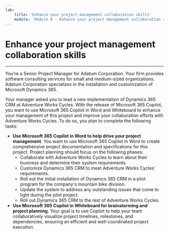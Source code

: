 ```yaml
---
lab:
    title: 'Enhance your project management collaboration skills'
    module: 'Module 8 - Enhance your project management collaboration skills'
---
```


# Enhance your project management collaboration skills
---
You're a Senior Project Manager for Adatum Corporation. Your firm provides software consulting services for small and medium-sized organizations. Adatum Corporation specializes in the installation and customization of Microsoft Dynamics 365.

Your manager asked you to lead a new implementation of Dynamics 365 CRM at Adventure Works Cycles. With the release of Microsoft 365 Copilot, you want to use Microsoft 365 Copilot in Word and Whiteboard to enhance your management of this project and improve your collaboration efforts with Adventure Works Cycles. To do so, you plan to complete the following tasks:

 -  **Use Microsoft 365 Copilot in Word to help drive your project management**. You want to use Microsoft 365 Copilot in Word to create comprehensive project documentation and specifications for this project. Project planning should focus on the following phases:
     -  Collaborate with Adventure Works Cycles to learn about their business and determine their system requirements.
     -  Customize Dynamics 365 CRM to meet Adventure Works Cycles' requirements.
     -  Roll out the initial installation of Dynamics 365 CRM in a pilot program for the company's mountain bike division.
     -  Update the system to address any outstanding issues that come to light during the pilot project.
     -  Roll out Dynamics 365 CRM to the rest of Adventure Works Cycles.
 -  **Use Microsoft 365 Copilot in Whiteboard for brainstorming and project planning**. Your goal is to use Copilot to help your team collaboratively visualize project timelines, milestones, and dependencies, ensuring an efficient and well-coordinated project execution.
